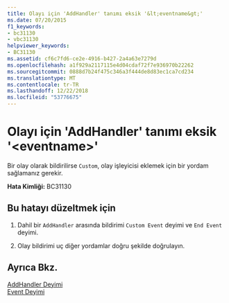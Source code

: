 ```yaml
---
title: Olayı için 'AddHandler' tanımı eksik '&lt;eventname&gt;'
ms.date: 07/20/2015
f1_keywords:
- bc31130
- vbc31130
helpviewer_keywords:
- BC31130
ms.assetid: cf6c7fd6-ce2e-4916-b427-2a4a63e7279d
ms.openlocfilehash: a1f929a2117115e4d04cdaf72f7e936970b22262
ms.sourcegitcommit: 0888d7b24f475c346a3f444de8d83ec1ca7cd234
ms.translationtype: MT
ms.contentlocale: tr-TR
ms.lasthandoff: 12/22/2018
ms.locfileid: "53776675"
---
```

# <a name="addhandler-definition-missing-for-event-lteventnamegt"></a>Olayı için 'AddHandler' tanımı eksik '&lt;eventname&gt;'
Bir olay olarak bildirilirse `Custom`, olay işleyicisi eklemek için bir yordam sağlamanız gerekir.  
  
 **Hata Kimliği:** BC31130  
  
## <a name="to-correct-this-error"></a>Bu hatayı düzeltmek için  
  
1.  Dahil bir `AddHandler` arasında bildirimi `Custom Event` deyimi ve `End Event` deyimi.  
  
2.  Olay bildirimi uç diğer yordamlar doğru şekilde doğrulayın.  
  
## <a name="see-also"></a>Ayrıca Bkz.  
 [AddHandler Deyimi](../../visual-basic/language-reference/statements/addhandler-statement.md)  
 [Event Deyimi](../../visual-basic/language-reference/statements/event-statement.md)
